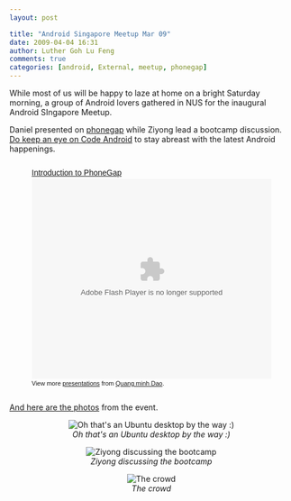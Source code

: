 ```yaml
---
layout: post

title: "Android Singapore Meetup Mar 09"
date: 2009-04-04 16:31
author: Luther Goh Lu Feng
comments: true
categories: [android, External, meetup, phonegap]
---
```

While most of us will be happy to laze at home on a bright Saturday morning, a group of Android lovers gathered in NUS for the inaugural Android SIngapore Meetup.

Daniel presented on <a href="http://phonegap.com/">phonegap</a> while Ziyong lead a bootcamp discussion. <a href="http://www.codeandroid.org/">Do keep an eye on Code Android</a> to stay abreast with the latest Android happenings.

<div align="center">
<img style="visibility:hidden;width:0px;height:0px;" border=0 width=0 height=0 src="http://counters.gigya.com/wildfire/IMP/CXNID=2000002.0NXC/bT*xJmx*PTEyMzg4MzIwMzM4NDkmcHQ9MTIzODgzMzY2NTg2MCZwPTEwMTkxJmQ9Jmc9MiZ*PSZvPWMxMTVmYjBmZmM1MjQ2NzVhZDA1Y2VhNmQ4MjA2OTAw.gif" /><div align="center" style="width:425px;text-align:left" id="__ss_1213403"><a style="font:14px Helvetica,Arial,Sans-serif;display:block;margin:12px 0 3px 0;text-decoration:underline;" href="http://www.slideshare.net/dqminh/introduction-to-phonegap-1213403?type=presentation" title="Introduction to PhoneGap">Introduction to PhoneGap</a><object style="margin:0px" width="425" height="355"><param name="movie" value="http://static.slidesharecdn.com/swf/ssplayer2.swf?doc=phonegap-090328011558-phpapp01&stripped_title=introduction-to-phonegap-1213403" /><param name="allowFullScreen" value="true"/><param name="allowScriptAccess" value="always"/><embed src="http://static.slidesharecdn.com/swf/ssplayer2.swf?doc=phonegap-090328011558-phpapp01&stripped_title=introduction-to-phonegap-1213403" type="application/x-shockwave-flash" allowscriptaccess="always" allowfullscreen="true" width="425" height="355"></embed></object><div style="font-size:11px;font-family:tahoma,arial;height:26px;padding-top:2px;">View more <a style="text-decoration:underline;" href="http://www.slideshare.net/">presentations</a> from <a style="text-decoration:underline;" href="http://www.slideshare.net/dqminh">Quang minh Dao</a>.</div></div></div>

<a href="http://www.flickr.com/photos/ruiwen/sets/72157616126663872/">And here are the photos</a> from the event.


<div align="center">
<p><img src="http://farm4.static.flickr.com/3474/3398999064_f0d57eea85.jpg?v=0" alt="Oh that's an Ubuntu desktop by the way :)" /><br /><em>Oh that's an Ubuntu desktop by the way :)</em></p>

<p>
<img src="http://farm4.static.flickr.com/3426/3399008706_9cc7aeca30.jpg?v=0" alt="Ziyong discussing the bootcamp" /><br /><em>Ziyong discussing the bootcamp</em></p>

<p>
<img src="http://farm4.static.flickr.com/3573/3399002620_1a8297985b.jpg?v=0" alt="The crowd" /><br /><em>The crowd</em></p>

</div>

